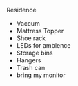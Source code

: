 Residence
- Vaccum
- Mattress Topper
- Shoe rack
- LEDs for ambience
- Storage bins
- Hangers
- Trash can
- bring my monitor